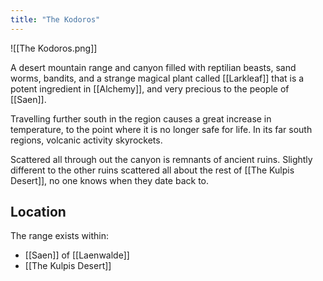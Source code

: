 ```yaml
---
title: "The Kodoros"
---
```

![[The Kodoros.png]]

A desert mountain range and canyon filled with reptilian beasts, sand worms,  bandits, and a strange magical plant called [[Larkleaf]] that is a potent ingredient in [[Alchemy]], and very precious to the people of [[Saen]].

Travelling further south in the region causes a great increase in temperature, to the point where it is no longer safe for life. In its far south regions, volcanic activity skyrockets.

Scattered all through out the canyon is remnants of ancient ruins. Slightly different to the other ruins scattered all about the rest of [[The Kulpis Desert]], no one knows when they date back to.

## Location
The range exists within:
- [[Saen]] of [[Laenwalde]]
- [[The Kulpis Desert]]